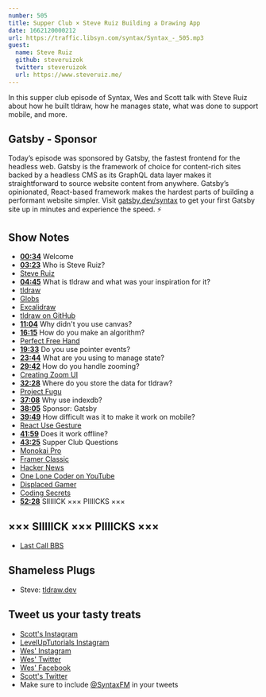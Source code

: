 ```yaml
---
number: 505
title: Supper Club × Steve Ruiz Building a Drawing App
date: 1662120000212
url: https://traffic.libsyn.com/syntax/Syntax_-_505.mp3
guest:
  name: Steve Ruiz
  github: steveruizok
  twitter: steveruizok
  url: https://www.steveruiz.me/
---
```


In this supper club episode of Syntax, Wes and Scott talk with Steve Ruiz about how he built tldraw, how he manages state, what was done to support mobile, and more.

## Gatsby - Sponsor

Today’s episode was sponsored by Gatsby, the fastest frontend for the headless web. Gatsby is the framework of choice for content-rich sites backed by a headless CMS as its GraphQL data layer makes it straightforward to source website content from anywhere. Gatsby’s opinionated, React-based framework makes the hardest parts of building a performant website simpler. Visit [gatsby.dev/syntax](https://gatsby.dev/syntaxfm) to get your first Gatsby site up in minutes and experience the speed. ⚡️

## Show Notes

* **[00:34](#t=00:34)** Welcome
* **[03:23](#t=03:23)** Who is Steve Ruiz?
* [Steve Ruiz](https://www.steveruiz.me/)
* **[04:45](#t=04:45)** What is tldraw and what was your inspiration for it?
* [tldraw](https://www.tldraw.com)
* [Globs](https://www.globs.design)
* [Excalidraw](https://excalidraw.com)
* [tldraw on GitHub](https://github.com/tldraw/tldraw)
* **[11:04](#t=11:04)** Why didn't you use canvas?
* **[16:15](#t=16:15)** How do you make an algorithm?
* [Perfect Free Hand](https://github.com/steveruizok/perfect-freehand)
* **[19:33](#t=19:33)** Do you use pointer events?
* **[23:44](#t=23:44)** What are you using to manage state?
* **[29:42](#t=29:42)** How do you handle zooming?
* [Creating Zoom UI](https://www.steveruiz.me/posts/zoom-ui)
* **[32:28](#t=32:28)** Where do you store the data for tldraw?
* [Project Fugu](https://developers.google.com/codelabs/project-fugu#0)
* **[37:08](#t=37:08)** Why use indexdb?
* **[38:05](#t=38:05)** Sponsor: Gatsby
* **[39:49](#t=39:49)** How difficult was it to make it work on mobile?
* [React Use Gesture](https://www.npmjs.com/package/react-use-gesture)
* **[41:59](#t=41:59)** Does it work offline?
* **[43:25](#t=43:25)** Supper Club Questions
* [Monokai Pro](https://monokai.pro)
* [Framer Classic](https://classic.framerbook.com)
* [Hacker News](https://news.ycombinator.com)
* [One Lone Coder on YouTube](https://www.youtube.com/c/javidx9)
* [Displaced Gamer](https://www.youtube.com/channel/UCWoSKWs8h6lFdiEDAjuIfpA)
* [Coding Secrets](https://www.youtube.com/c/CodingSecrets)
* **[52:28](#t=52:28)** SIIIIICK ××× PIIIICKS ×××

## ××× SIIIIICK ××× PIIIICKS ×××

* [Last Call BBS](https://store.steampowered.com/app/1511780/Last_Call_BBS/)

## Shameless Plugs

* Steve: [tldraw.dev](https://www.tldraw.dev)

## Tweet us your tasty treats

* [Scott's Instagram](https://www.instagram.com/stolinski/)
* [LevelUpTutorials Instagram](https://www.instagram.com/LevelUpTutorials/)
* [Wes' Instagram](https://www.instagram.com/wesbos/)
* [Wes' Twitter](https://twitter.com/wesbos)
* [Wes' Facebook](https://www.facebook.com/wesbos.developer)
* [Scott's Twitter](https://twitter.com/stolinski)
* Make sure to include [@SyntaxFM](https://twitter.com/SyntaxFM) in your tweets
